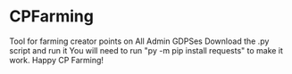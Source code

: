 # CPFarming
Tool for farming creator points on All Admin GDPSes
Download the .py script and run it
You will need to run "py -m pip install requests" to make it work.
Happy CP Farming!
